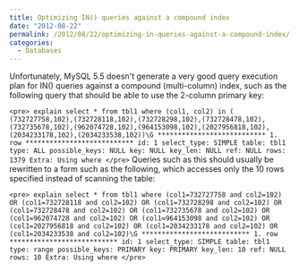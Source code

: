 ```yaml
---
title: Optimizing IN() queries against a compound index
date: "2012-08-22"
permalink: /2012/08/22/optimizing-in-queries-against-a-compound-index/
categories:
  - Databases
---
```

Unfortunately, MySQL 5.5 doesn't generate a very good query execution plan for IN() queries against a compound (multi-column) index, such as the following query that should be able to use the 2-column primary key:

`<pre>
explain select * from tbl1
where (col1, col2) in (
      (732727758,102),(732728118,102),(732728298,102),(732728478,102),
      (732735678,102),(962074728,102),(964153098,102),(2027956818,102),
      (2034233178,102),(2034233538,102))\G
*************************** 1. row ***************************
           id: 1
  select_type: SIMPLE
        table: tbl1
         type: ALL
possible_keys: NULL
          key: NULL
      key_len: NULL
          ref: NULL
         rows: 1379
        Extra: Using where
</pre>` 
Queries such as this should usually be rewritten to a form such as the following, which accesses only the 10 rows specified instead of scanning the table:

`<pre>
explain select * from tbl1
where (col1=732727758 and col2=102)
   OR (col1=732728118 and col2=102)
   OR (col1=732728298 and col2=102)
   OR (col1=732728478 and col2=102)
   OR (col1=732735678 and col2=102)
   OR (col1=962074728 and col2=102)
   OR (col1=964153098 and col2=102)
   OR (col1=2027956818 and col2=102)
   OR (col1=2034233178 and col2=102)
   OR (col1=2034233538 and col2=102)\G
*************************** 1. row ***************************
           id: 1
  select_type: SIMPLE
        table: tbl1
         type: range
possible_keys: PRIMARY
          key: PRIMARY
      key_len: 10
          ref: NULL
         rows: 10
        Extra: Using where
</pre>`
